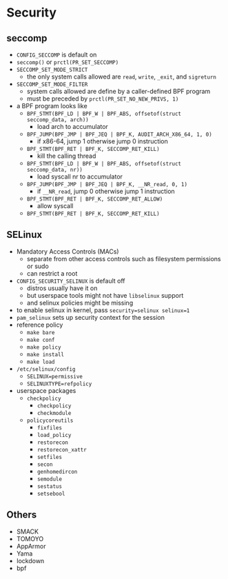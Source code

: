 Security
========

## seccomp

- `CONFIG_SECCOMP` is default on
- `seccomp()` or `prctl(PR_SET_SECCOMP)`
- `SECCOMP_SET_MODE_STRICT`
  - the only system calls allowed are `read`, `write`, `_exit`, and
    `sigreturn`
- `SECCOMP_SET_MODE_FILTER`
  - system calls allowed are define by a caller-defined BPF program
  - must be preceded by `prctl(PR_SET_NO_NEW_PRIVS, 1)`
- a BPF program looks like
  - `BPF_STMT(BPF_LD | BPF_W | BPF_ABS, offsetof(struct seccomp_data, arch))`
    - load arch to accumulator
  - `BPF_JUMP(BPF_JMP | BPF_JEQ | BPF_K, AUDIT_ARCH_X86_64, 1, 0)`
    - if x86-64, jump 1 otherwise jump 0 instruction
  - `BPF_STMT(BPF_RET | BPF_K, SECCOMP_RET_KILL)`
    - kill the calling thread
  - `BPF_STMT(BPF_LD | BPF_W | BPF_ABS, offsetof(struct seccomp_data, nr))`
    - load syscall nr to accumulator
  - `BPF_JUMP(BPF_JMP | BPF_JEQ | BPF_K, __NR_read, 0, 1)`
    - if `__NR_read`, jump 0 otherwise jump 1 instruction
  - `BPF_STMT(BPF_RET | BPF_K, SECCOMP_RET_ALLOW)`
    - allow syscall
  - `BPF_STMT(BPF_RET | BPF_K, SECCOMP_RET_KILL)`

## SELinux

- Mandatory Access Controls (MACs)
  - separate from other access controls such as filesystem permissions or sudo
  - can restrict a root
- `CONFIG_SECURITY_SELINUX` is default off
  - distros usually have it on
  - but userspace tools might not have `libselinux` support
  - and selinux policies might be missing
- to enable selinux in kernel, pass `security=selinux selinux=1`
- `pam_selinux` sets up security context for the session
- reference policy
  - `make bare`
  - `make conf`
  - `make policy`
  - `make install`
  - `make load`
- `/etc/selinux/config`
  - `SELINUX=permissive`
  - `SELINUXTYPE=refpolicy`
- userspace packages
  - `checkpolicy`
    - `checkpolicy`
    - `checkmodule`
  - `policycoreutils`
    - `fixfiles`
    - `load_policy`
    - `restorecon`
    - `restorecon_xattr`
    - `setfiles`
    - `secon`
    - `genhomedircon`
    - `semodule`
    - `sestatus`
    - `setsebool`

## Others

- SMACK
- TOMOYO
- AppArmor
- Yama
- lockdown
- bpf
